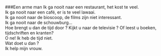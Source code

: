 ###Een arme man
Ik ga nooit naar een restaurant, het kost te veel.  
Ik ga nooit naar een café, er is te veel lawaai.  
Ik ga nooit naar de bioscoop, de films zijn niet interessant.  
Ik ga nooit naar de schouwburg...  
Hoe brengt u dan de tijd door ?
Kijkt u naar de televisie ? Of leest u boeken, tijdschriften en kranten?  
O ne! Ik heb de tijd niet.  
Wat doet u dan ?  
Ik help mijn vrouw.  

